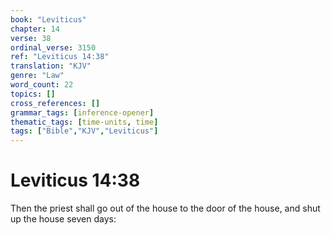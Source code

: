 ```yaml
---
book: "Leviticus"
chapter: 14
verse: 38
ordinal_verse: 3150
ref: "Leviticus 14:38"
translation: "KJV"
genre: "Law"
word_count: 22
topics: []
cross_references: []
grammar_tags: [inference-opener]
thematic_tags: [time-units, time]
tags: ["Bible","KJV","Leviticus"]
---
```


# Leviticus 14:38

Then the priest shall go out of the house to the door of the house, and shut up the house seven days:

